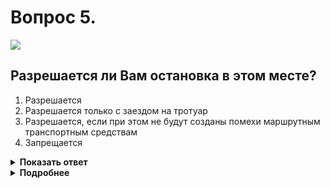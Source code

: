 # Вопрос 5.

![](https://s.drom.ru/i24228/pdd/tickets/2016/1543885020.jpg)

## Разрешается ли Вам остановка в этом месте?

1. Разрешается
2. Разрешается только с заездом на тротуар
3. Разрешается, если при этом не будут созданы помехи маршрутным транспортным средствам
4. Запрещается

<details>
<summary><b>Показать ответ</b></summary>
Правильный ответ: 1
</details>
<details>
<summary><b>Подробнее</b></summary>
Прерывистая жёлтая линия разметки 1.10 обозначает места, где запрещена стоянка. Ничего противоречащего остановке нет.
(«Горизонтальная разметка»)
</details>